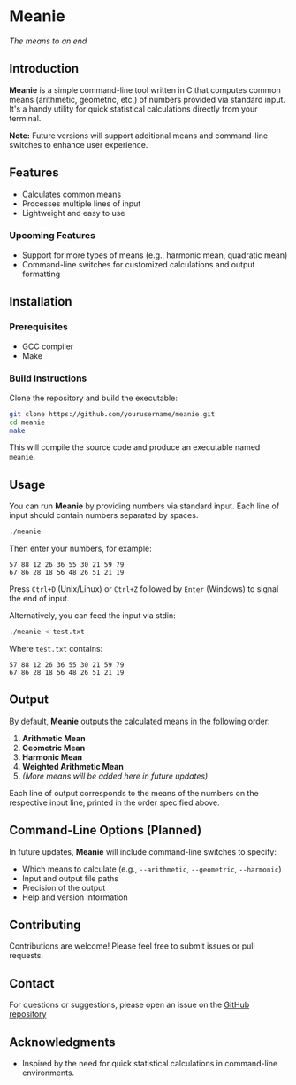 # Meanie

*The means to an end*

## Introduction

**Meanie** is a simple command-line tool written in C that computes common means (arithmetic, geometric, etc.) of numbers provided via standard input. It's a handy utility for quick statistical calculations directly from your terminal.

**Note:** Future versions will support additional means and command-line switches to enhance user experience.

## Features

- Calculates common means
- Processes multiple lines of input
- Lightweight and easy to use

### Upcoming Features

- Support for more types of means (e.g., harmonic mean, quadratic mean)
- Command-line switches for customized calculations and output formatting

## Installation

### Prerequisites

- GCC compiler
- Make

### Build Instructions

Clone the repository and build the executable:

```bash
git clone https://github.com/yourusername/meanie.git
cd meanie
make
```

This will compile the source code and produce an executable named `meanie`.

## Usage

You can run **Meanie** by providing numbers via standard input. Each line of input should contain numbers separated by spaces.

```bash
./meanie
```

Then enter your numbers, for example:

```
57 88 12 26 36 55 30 21 59 79
67 86 28 18 56 48 26 51 21 19
```

Press `Ctrl+D` (Unix/Linux) or `Ctrl+Z` followed by `Enter` (Windows) to signal the end of input.

Alternatively, you can feed the input via stdin:

```bash
./meanie < test.txt
```

Where `test.txt` contains:

```
57 88 12 26 36 55 30 21 59 79
67 86 28 18 56 48 26 51 21 19
```

## Output

By default, **Meanie** outputs the calculated means in the following order:

1. **Arithmetic Mean**
2. **Geometric Mean**
3. **Harmonic Mean**
4. **Weighted Arithmetic Mean**
5. *(More means will be added here in future updates)*

Each line of output corresponds to the means of the numbers on the respective input line, printed in the order specified above.

## Command-Line Options (Planned)

In future updates, **Meanie** will include command-line switches to specify:

- Which means to calculate (e.g., `--arithmetic`, `--geometric`, `--harmonic`)
- Input and output file paths
- Precision of the output
- Help and version information

## Contributing

Contributions are welcome! Please feel free to submit issues or pull requests.

## Contact

For questions or suggestions, please open an issue on the [GitHub repository](https://github.com/cadusouza1/meanie.git)

## Acknowledgments

- Inspired by the need for quick statistical calculations in command-line environments.
